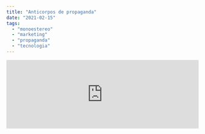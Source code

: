 ```yaml
---
title: "Anticorpos de propaganda"
date: "2021-02-15"
tags: 
  - "monoestereo"
  - "marketing"
  - "propaganda"
  - "tecnologia"
---
```


<iframe style="width: 100%; height: 180px;" src="https://anchor.fm/monoestereo/embed/episodes/Anticorpos-de-propaganda-eqdklj" scrolling="no" width="100%" height="180px" frameborder="0"><div></div> <h3>Citados no episódio</h3> <div></div> <ul><li><a href="https://freakonomics.com/podcast/advertising-part-1/">Does Advertising Actually Work? (Part 1: TV)</a></li><li><a href="https://freakonomics.com/podcast/advertising-part-2/">Does Advertising Actually Work? (Part 2: Digital)</a></li><li><a href="https://blog.twitter.com/en_us/topics/company/2021/imperfect-by-design.html">Imperfect, by design</a></li></ul></x-turndown></iframe>
